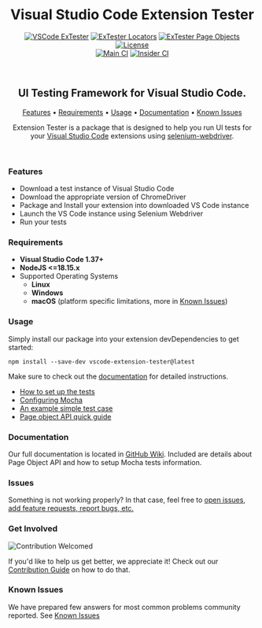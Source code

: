 <h1 align="center">
  <br>
  Visual Studio Code Extension Tester
</h1>

<p align="center">
  <a href="https://www.npmjs.com/package/vscode-extension-tester"><img src="https://img.shields.io/npm/v/vscode-extension-tester?label=extester&color=orange&style=for-the-badge" alt="VSCode ExTester"/></a>
  <a href="https://www.npmjs.com/package/vscode-extension-tester-locators"><img src="https://img.shields.io/npm/v/vscode-extension-tester-locators?color=orange&label=locators&style=for-the-badge" alt="ExTester Locators"/></a>
  <a href="https://www.npmjs.com/package/monaco-page-objects"><img src="https://img.shields.io/npm/v/monaco-page-objects?color=orange&label=page%20objects&style=for-the-badge" alt="ExTester Page Objects"/></a>
  <a href="https://github.com/redhat-developer/vscode-extension-tester/blob/main/LICENSE"><img src="https://img.shields.io/badge/license-Apache%202-blue.svg?style=for-the-badge&logo=appveyor" alt="License"/></a>
  </br>
  <a href="https://github.com/redhat-developer/vscode-extension-tester/actions/workflows/main.yml"><img src="https://img.shields.io/github/actions/workflow/status/redhat-developer/vscode-extension-tester/main.yml?label=Main%20CI&style=for-the-badge" alt="Main CI"></a>
  <a href="https://github.com/redhat-developer/vscode-extension-tester/actions/workflows/insiders.yml"><img src="https://img.shields.io/github/actions/workflow/status/redhat-developer/vscode-extension-tester/insiders.yml?branch=main&label=Insider%20CI&style=for-the-badge" alt="Insider CI"></a>
</p><br/>

<h2 align="center">UI Testing Framework for Visual Studio Code.</h2>

<p align="center">
  <a href="#features">Features</a> •
  <a href="#requirements">Requirements</a> •
  <a href="#usage">Usage</a> •
  <a href="https://github.com/redhat-developer/vscode-extension-tester/wiki/">Documentation</a> •
  <a href="#known-issues">Known Issues</a>
</p>

<p align="center">
Extension Tester is a package that is designed to help you run UI tests for your <a href="https://code.visualstudio.com/">Visual Studio Code</a> extensions using <a href="https://www.npmjs.com/package/selenium-webdriver">selenium-webdriver</a>.
</p><br/>

### Features

- Download a test instance of Visual Studio Code
- Download the appropriate version of ChromeDriver
- Package and Install your extension into downloaded VS Code instance
- Launch the VS Code instance using Selenium Webdriver
- Run your tests

### Requirements

- **Visual Studio Code 1.37+**
- **NodeJS <=18.15.x**
- Supported Operating Systems
  - **Linux**
  - **Windows**
  - **macOS** (platform specific limitations, more in [Known Issues](KNOWN_ISSUES.md#macos-known-limitations-of-native-objects))

### Usage

Simply install our package into your extension devDependencies to get started:

```npm
npm install --save-dev vscode-extension-tester@latest
```

Make sure to check out the [documentation](#documentation) for detailed instructions.

- [How to set up the tests](../../wiki/Test-Setup)
- [Configuring Mocha](../../wiki/Mocha-Configuration)
- [An example simple test case](../../wiki/Writing-Simple-Tests)
- [Page object API quick guide](../../wiki/Page-Object-APIs)

### Documentation

Our full documentation is located in [GitHub Wiki](https://github.com/redhat-developer/vscode-extension-tester/wiki). Included are details about Page Object API and how to setup Mocha tests information.

### Issues

Something is not working properly? In that case, feel free to [open issues, add feature requests, report bugs, etc.](https://github.com/redhat-developer/vscode-extension-tester/issues)

### Get Involved

![Contribution Welcomed](https://img.shields.io/badge/welcomed-yellow.svg?style=for-the-badge&label=contribution)

If you'd like to help us get better, we appreciate it! Check out our [Contribution Guide](CONTRIBUTING.md) on how to do that.

### Known Issues

We have prepared few answers for most common problems community reported. See [Known Issues](KNOWN_ISSUES.md)
